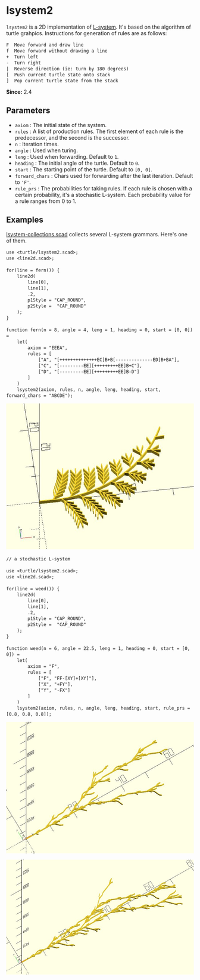 # lsystem2

`lsystem2` is a 2D implementation of [L-system](https://en.wikipedia.org/wiki/L-system). It's based on the algorithm of turtle grahpics. Instructions for generation of rules are as follows:

	F  Move forward and draw line
	f  Move forward without drawing a line
	+  Turn left
	-  Turn right 
	|  Reverse direction (ie: turn by 180 degrees)
	[  Push current turtle state onto stack
	]  Pop current turtle state from the stack

**Since:** 2.4

## Parameters

- `axiom` : The initial state of the system.
- `rules` : A list of production rules. The first element of each rule is the predecessor, and the second is the successor.
- `n` : Iteration times.
- `angle` : Used when turing.
- `leng` : Used when forwarding. Default to `1`.
- `heading` : The initial angle of the turtle. Default to `0`.
- `start` : The starting point of the turtle. Default to `[0, 0]`.
- `forward_chars` : Chars used for forwarding after the last iteration. Default to `'F'`. 
- `rule_prs` : The probabilities for taking rules. If each rule is chosen with a certain probability, it's a stochastic L-system. Each probability value for a rule ranges from 0 to 1.

## Examples

[lsystem-collections.scad](https://github.com/JustinSDK/dotSCAD/blob/master/examples/turtle/lsystem2_collection.scad) collects several L-system grammars. Here's one of them.

	use <turtle/lsystem2.scad>;
	use <line2d.scad>;

	for(line = fern()) {
		line2d(
			line[0],
			line[1],
			.2,
			p1Style = "CAP_ROUND", 
			p2Style =  "CAP_ROUND"
		);
	}

	function fern(n = 8, angle = 4, leng = 1, heading = 0, start = [0, 0]) = 
		let(
			axiom = "EEEA",
			rules = [
				["A", "[++++++++++++++EC]B+B[--------------ED]B+BA"],
				["C", "[---------EE][+++++++++EE]B+C"],
				["D", "[---------EE][+++++++++EE]B-D"]
			]
		)
		lsystem2(axiom, rules, n, angle, leng, heading, start, forward_chars = "ABCDE");  

![lsystem2](images/lib2x-lsystem2-1.JPG)

    // a stochastic L-system

	use <turtle/lsystem2.scad>;
	use <line2d.scad>;

	for(line = weed()) {
		line2d(
			line[0],
			line[1],
			.2,
			p1Style = "CAP_ROUND", 
			p2Style =  "CAP_ROUND"
		);
	}

	function weed(n = 6, angle = 22.5, leng = 1, heading = 0, start = [0, 0]) = 
		let(
			axiom = "F",
			rules = [
				["F", "FF-[XY]+[XY]"],
				["X", "+FY"],
				["Y", "-FX"]
			]
		)
		lsystem2(axiom, rules, n, angle, leng, heading, start, rule_prs = [0.8, 0.8, 0.8]);

![lsystem2](images/lib2x-lsystem2-2.JPG)

![lsystem2](images/lib2x-lsystem2-3.JPG)